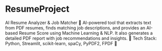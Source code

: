 # ResumeProject
AI Resume Analyzer &amp; Job Matcher    🚀 AI-powered tool that extracts text from PDF resumes, finds matching job descriptions, and provides an AI-based Resume Score using Machine Learning &amp; NLP. It also generates a detailed PDF report with job recommendations and insights.    🔹 Tech Stack:  Python, Streamlit, scikit-learn, spaCy, PyPDF2, FPDF 🚀

